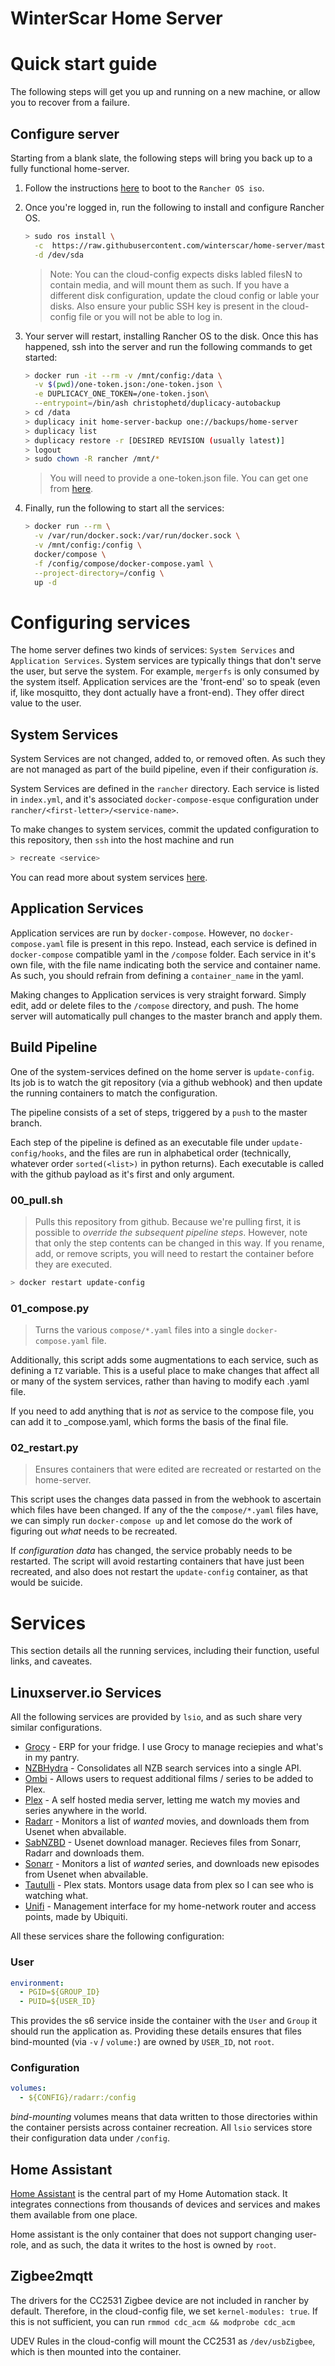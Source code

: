 WinterScar Home Server
======================

# Quick start guide
The following steps will get you up and running on a new machine, or allow you to recover from a failure. 
## Configure server
Starting from a blank slate, the following steps will bring you back up to a fully functional home-server.

1. Follow the instructions [here](https://rancher.com/docs/os/v1.x/en/installation/workstation/boot-from-iso/)
   to boot to the `Rancher OS iso`.
2. Once you're logged in, run the following to install and configure Rancher OS.
    ```bash
    > sudo ros install \
      -c  https://raw.githubusercontent.com/winterscar/home-server/master/rancher/cloud-config.yml \
      -d /dev/sda
    ```
    > Note: You can the cloud-config expects disks labled filesN to contain media, and will mount them as such. If you have a different disk configuration, update the cloud config or lable your disks. 
    > Also ensure your public SSH key is present in the cloud-config file or you will not be able to log in.

3. Your server will restart, installing Rancher OS to the disk. Once this has happened, ssh into the server and run the following commands to get started:

    ```bash
    > docker run -it --rm -v /mnt/config:/data \
      -v $(pwd)/one-token.json:/one-token.json \
      -e DUPLICACY_ONE_TOKEN=/one-token.json\
      --entrypoint=/bin/ash christophetd/duplicacy-autobackup
    > cd /data
    > duplicacy init home-server-backup one://backups/home-server
    > duplicacy list
    > duplicacy restore -r [DESIRED REVISION (usually latest)]
    > logout
    > sudo chown -R rancher /mnt/*
    ```
    > You will need to provide a one-token.json file. You can get one from [here](https://duplicacy.com/one_start).

4. Finally, run  the following to start all the services:
    ```bash
    > docker run --rm \
      -v /var/run/docker.sock:/var/run/docker.sock \
      -v /mnt/config:/config \
      docker/compose \
      -f /config/compose/docker-compose.yaml \
      --project-directory=/config \
      up -d
    ```

# Configuring services
The home server defines two kinds of services: `System Services` and `Application Services`.
System services are typically things that don't serve the user, but serve the system. For example, `mergerfs` is only consumed by the system itself. 
Application services are the 'front-end' so to speak (even if, like mosquitto, they dont actually have a front-end). They offer direct value to the user.

## System Services
System Services are not changed, added to, or removed often. As such they are not managed as part of the build pipeline, even if their configuration _is_. 

System Services are defined in  the `rancher` directory. Each service is listed in `index.yml`, and it's associated `docker-compose-esque` configuration under `rancher/<first-letter>/<service-name>`. 

To make changes to system services, commit the updated configuration to this repository, then `ssh` into the host machine and run
```bash
> recreate <service>
```

You can read more about system services [here](https://rancher.com/docs/os/v1.x/en/system-services/custom-system-services/).

## Application Services
Application services are run by `docker-compose`. However, no `docker-compose.yaml` file is present in this repo. Instead, each service is defined in `docker-compose` compatible yaml in the `/compose` folder. Each service in it's own file, with the file name indicating both the service and container name. As such, you should refrain from defining a `container_name` in the yaml.

Making changes to Application services is very straight forward. Simply edit, add or delete files to the `/compose` directory, and push. The home server will automatically pull changes to the master branch and apply them.

## Build Pipeline
One of the system-services defined on the home server is `update-config`. Its job is to watch the git repository (via a github webhook) and then update the running containers to match the configuration.

The pipeline consists of a set of steps, triggered by a `push` to the master branch.

Each step of the pipeline is defined as an executable file under `update-config/hooks`, and the files are run in alphabetical order (technically, whatever order `sorted(<list>)` in python returns). Each executable is called with the github payload as it's first and only argument. 

### 00_pull.sh
> Pulls this repository from github.
Because we're pulling first, it is possible to _override the subsequent pipeline steps_. However, note that only the step contents can be changed in this way. If you rename, add, or remove scripts, you will need to restart the container before they are executed.
```bash
> docker restart update-config
```

### 01_compose.py
> Turns the various `compose/*.yaml` files into a single `docker-compose.yaml` file. 

Additionally, this script adds some augmentations to each service, such as defining a `TZ` variable. This is a useful place to make changes that affect all or many of the system services, rather than having to modify each .yaml file.

If you need to add anything that is _not_ as service to the compose file, you can add it to _compose.yaml, which forms the basis of the final file.

### 02_restart.py
> Ensures containers that were edited are recreated or restarted on the home-server.

This script uses the changes data passed in from the webhook to ascertain which files have been changed. If any of the the `compose/*.yaml` files have, we can simply run `docker-compose up` and let comose do the work of figuring out _what_ needs to be recreated. 

If _configuration data_ has changed, the service probably needs to be restarted. The script will avoid restarting containers that have just been recreated, and also does not restart the `update-config` container, as that would be suicide.

# Services
This section details all the running services, including their function, useful links, and caveates. 

## Linuxserver.io Services
All the following services are provided by `lsio`, and as such share very similar configurations.
+ [Grocy](https://hub.docker.com/r/linuxserver/grocy/) -
  ERP for your fridge. I use Grocy to manage reciepies and what's in my pantry.
+ [NZBHydra](https://hub.docker.com/r/linuxserver/nzbhydra2/) -
  Consolidates all NZB search services into a single API.
+ [Ombi](https://hub.docker.com/r/linuxserver/ombi/) -
  Allows users to request additional films / series to be added to Plex.
+ [Plex](https://hub.docker.com/r/linuxserver/plex/) -
  A self hosted media server, letting me watch my movies and series anywhere in the world.
+ [Radarr](https://hub.docker.com/r/linuxserver/radarr/) -
  Monitors a list of _wanted_ movies, and downloads them from Usenet when abvailable.
+ [SabNZBD](https://hub.docker.com/r/linuxserver/sabnzbd/) -
  Usenet download manager. Recieves files from Sonarr, Radarr and downloads them.
+ [Sonarr](https://hub.docker.com/r/linuxserver/sonarr/) -
  Monitors a list of _wanted_ series, and downloads new episodes from Usenet when abvailable.
+ [Tautulli](https://hub.docker.com/r/linuxserver/Tautulli/) -
  Plex stats. Montors usage data from plex so I can see who is watching what.
+ [Unifi](https://hub.docker.com/r/linuxserver/Unifi/) -
  Management interface for my home-network router and access points, made by Ubiquiti.

All these services share the following configuration:
### User
```yaml
environment:
  - PGID=${GROUP_ID}
  - PUID=${USER_ID}
```
This provides the s6 service inside the container with the `User` and `Group` it should run the application as. Providing these details ensures that files bind-mounted (via `-v` / `volume:`) are owned by `USER_ID`, not `root`. 

### Configuration
```yaml
volumes:
  - ${CONFIG}/radarr:/config
```
_bind-mounting_ volumes means that data written to those directories within the container persists across container recreation. All `lsio` services store their configuration data under `/config`.

## Home Assistant
[Home Assistant](home-assistant.io) is the central part of my Home Automation stack. It integrates connections from thousands of devices and services and makes them available from one place.

Home assistant is the only container that does not support changing user-role, and as such, the data it writes to the host is owned by `root`.

## Zigbee2mqtt
The drivers for the CC2531 Zigbee device are not included in rancher by default. Therefore, in 
the cloud-config file, we set `kernel-modules: true`. 
If this is not sufficient, you can run `rmmod cdc_acm && modprobe cdc_acm`

UDEV Rules in the cloud-config will mount the CC2531 as `/dev/usbZigbee`, which is then mounted into
the container.